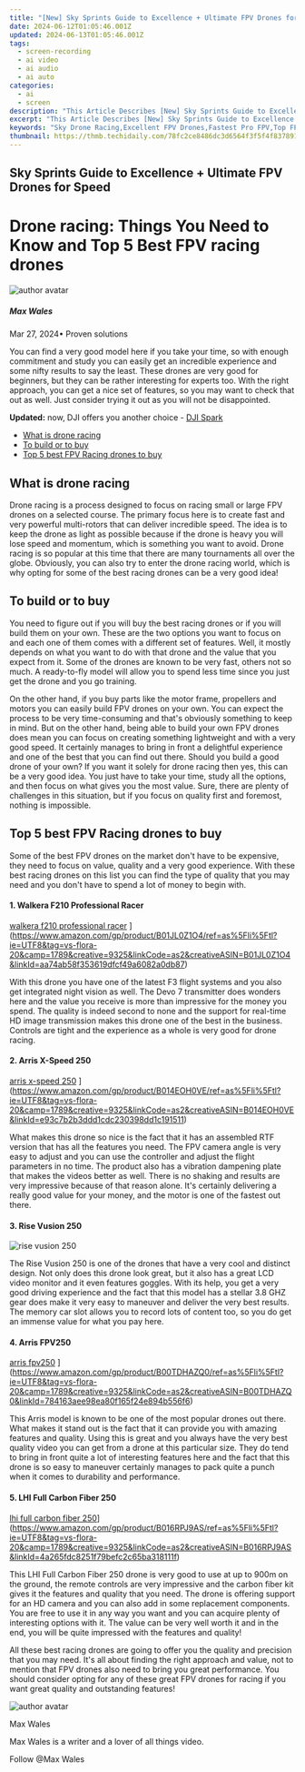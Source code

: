 ```yaml
---
title: "[New] Sky Sprints Guide to Excellence + Ultimate FPV Drones for Speed for 2024"
date: 2024-06-12T01:05:46.001Z
updated: 2024-06-13T01:05:46.001Z
tags: 
  - screen-recording
  - ai video
  - ai audio
  - ai auto
categories: 
  - ai
  - screen
description: "This Article Describes [New] Sky Sprints Guide to Excellence + Ultimate FPV Drones for Speed for 2024"
excerpt: "This Article Describes [New] Sky Sprints Guide to Excellence + Ultimate FPV Drones for Speed for 2024"
keywords: "Sky Drone Racing,Excellent FPV Drones,Fastest Pro FPV,Top FPV Drones Guide,Ultimate Drone Speedguide,Sky Sprints UAV Insight,Best FPV Drone Selection"
thumbnail: https://thmb.techidaily.com/78fc2ce8486dc3d6564f3f5f4f837891a8fa189d01a8b699d519ecb10291bd82.jpg
---
```


## Sky Sprints Guide to Excellence + Ultimate FPV Drones for Speed

# Drone racing: Things You Need to Know and Top 5 Best FPV racing drones

![author avatar](https://images.wondershare.com/filmora/article-images/max-wales-author.jpg)

##### Max Wales

 Mar 27, 2024• Proven solutions

You can find a very good model here if you take your time, so with enough commitment and study you can easily get an incredible experience and some nifty results to say the least. These drones are very good for beginners, but they can be rather interesting for experts too. With the right approach, you can get a nice set of features, so you may want to check that out as well. Just consider trying it out as you will not be disappointed.

**Updated:** now, DJI offers you another choice - [DJI Spark](https://tools.techidaily.com/wondershare/filmora/download/)

* [What is drone racing](#tab1)
* [To build or to buy](#tab2)
* [Top 5 best FPV Racing drones to buy](#tab3)

## What is drone racing

Drone racing is a process designed to focus on racing small or large FPV drones on a selected course. The primary focus here is to create fast and very powerful multi-rotors that can deliver incredible speed. The idea is to keep the drone as light as possible because if the drone is heavy you will lose speed and momentum, which is something you want to avoid. Drone racing is so popular at this time that there are many tournaments all over the globe. Obviously, you can also try to enter the drone racing world, which is why opting for some of the best racing drones can be a very good idea!

## To build or to buy

You need to figure out if you will buy the best racing drones or if you will build them on your own. These are the two options you want to focus on and each one of them comes with a different set of features. Well, it mostly depends on what you want to do with that drone and the value that you expect from it. Some of the drones are known to be very fast, others not so much. A ready-to-fly model will allow you to spend less time since you just get the drone and you go training.

On the other hand, if you buy parts like the motor frame, propellers and motors you can easily build FPV drones on your own. You can expect the process to be very time-consuming and that's obviously something to keep in mind. But on the other hand, being able to build your own FPV drones does mean you can focus on creating something lightweight and with a very good speed. It certainly manages to bring in front a delightful experience and one of the best that you can find out there. Should you build a good drone of your own? If you want it solely for drone racing then yes, this can be a very good idea. You just have to take your time, study all the options, and then focus on what gives you the most value. Sure, there are plenty of challenges in this situation, but if you focus on quality first and foremost, nothing is impossible.

## Top 5 best FPV Racing drones to buy

Some of the best FPV drones on the market don't have to be expensive, they need to focus on value, quality and a very good experience. With these best racing drones on this list you can find the type of quality that you may need and you don't have to spend a lot of money to begin with.

#### 1\. Walkera F210 Professional Racer

[walkera f210 professional racer](https://images.wondershare.com/filmora/article-images/walkera-f210.jpg) ](https://www.amazon.com/gp/product/B01JL0Z1O4/ref=as%5Fli%5Ftl?ie=UTF8&tag=vs-flora-20&camp=1789&creative=9325&linkCode=as2&creativeASIN=B01JL0Z1O4&linkId=aa74ab58f353619dfcf49a6082a0db87)

With this drone you have one of the latest F3 flight systems and you also get integrated night vision as well. The Devo 7 transmitter does wonders here and the value you receive is more than impressive for the money you spend. The quality is indeed second to none and the support for real-time HD image transmission makes this drone one of the best in the business. Controls are tight and the experience as a whole is very good for drone racing.

#### 2\. Arris X-Speed 250

[arris x-speed 250](https://images.wondershare.com/filmora/article-images/arris-x-speed-250.jpg) ](https://www.amazon.com/gp/product/B014EOH0VE/ref=as%5Fli%5Ftl?ie=UTF8&tag=vs-flora-20&camp=1789&creative=9325&linkCode=as2&creativeASIN=B014EOH0VE&linkId=e93c7b2b3ddd1cdc230398dd1c191511)

What makes this drone so nice is the fact that it has an assembled RTF version that has all the features you need. The FPV camera angle is very easy to adjust and you can use the controller and adjust the flight parameters in no time. The product also has a vibration dampening plate that makes the videos better as well. There is no shaking and results are very impressive because of that reason alone. It's certainly delivering a really good value for your money, and the motor is one of the fastest out there.

#### 3\.  Rise Vusion 250

![rise vusion 250](https://images.wondershare.com/filmora/article-images/rise-vusion-250.jpg)

The Rise Vusion 250 is one of the drones that have a very cool and distinct design. Not only does this drone look great, but it also has a great LCD video monitor and it even features goggles. With its help, you get a very good driving experience and the fact that this model has a stellar 3.8 GHZ gear does make it very easy to maneuver and deliver the very best results. The memory car slot allows you to record lots of content too, so you do get an immense value for what you pay here.

#### 4\. Arris FPV250

[arris fpv250](https://images.wondershare.com/filmora/article-images/arris-fpv250.jpg) ](https://www.amazon.com/gp/product/B00TDHAZQ0/ref=as%5Fli%5Ftl?ie=UTF8&tag=vs-flora-20&camp=1789&creative=9325&linkCode=as2&creativeASIN=B00TDHAZQ0&linkId=784163aee98ea80f165f24e894b556f6)

This Arris model is known to be one of the most popular drones out there. What makes it stand out is the fact that it can provide you with amazing features and quality. Using this is great and you always have the very best quality video you can get from a drone at this particular size. They do tend to bring in front quite a lot of interesting features here and the fact that this drone is so easy to maneuver certainly manages to pack quite a punch when it comes to durability and performance.

#### 5\. LHI Full Carbon Fiber 250

[lhi full carbon fiber 250](https://images.wondershare.com/filmora/article-images/lhi-full-carbon-fiber-250.jpg)](https://www.amazon.com/gp/product/B016RPJ9AS/ref=as%5Fli%5Ftl?ie=UTF8&tag=vs-flora-20&camp=1789&creative=9325&linkCode=as2&creativeASIN=B016RPJ9AS&linkId=4a265fdc8251f79befc2c65ba318111f)

This LHI Full Carbon Fiber 250 drone is very good to use at up to 900m on the ground, the remote controls are very impressive and the carbon fiber kit gives it the features and quality that you need. The drone is offering support for an HD camera and you can also add in some replacement components. You are free to use it in any way you want and you can acquire plenty of interesting options with it. The value can be very well worth it and in the end, you will be quite impressed with the features and quality!

All these best racing drones are going to offer you the quality and precision that you may need. It's all about finding the right approach and value, not to mention that FPV drones also need to bring you great performance. You should consider opting for any of these great FPV drones for racing if you want great quality and outstanding features!

![author avatar](https://images.wondershare.com/filmora/article-images/max-wales-author.jpg)

Max Wales

Max Wales is a writer and a lover of all things video.

Follow @Max Wales


<ins class="adsbygoogle"
     style="display:block"
     data-ad-format="autorelaxed"
     data-ad-client="ca-pub-7571918770474297"
     data-ad-slot="1223367746"></ins>



<ins class="adsbygoogle"
     style="display:block"
     data-ad-client="ca-pub-7571918770474297"
     data-ad-slot="8358498916"
     data-ad-format="auto"
     data-full-width-responsive="true"></ins>



